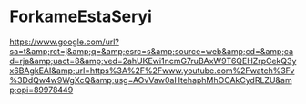# ForkameEstaSeryi
https://www.google.com/url?sa=t&amp;rct=j&amp;q=&amp;esrc=s&amp;source=web&amp;cd=&amp;cad=rja&amp;uact=8&amp;ved=2ahUKEwi1ncmG7ruBAxW9T6QEHZrpCekQ3yx6BAgkEAI&amp;url=https%3A%2F%2Fwww.youtube.com%2Fwatch%3Fv%3DdQw4w9WgXcQ&amp;usg=AOvVaw0aHtehaphMhOCAkCydRLZU&amp;opi=89978449
